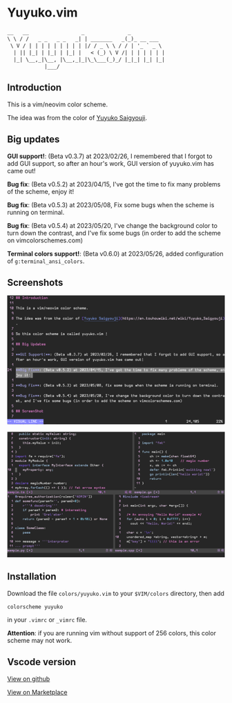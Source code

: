 # Yuyuko.vim

```
__   __                 _              _           
\ \ / /   _ _   _ _   _| | _______   _(_)_ __ ___  
 \ V / | | | | | | | | | |/ / _ \ \ / / | '_ ` _ \ 
  | || |_| | |_| | |_| |   < (_) \ V /| | | | | | |
  |_| \__,_|\__, |\__,_|_|\_\___(_)_/ |_|_| |_| |_|
            |___/                                  
```

## Introduction

This is a vim/neovim color scheme.

The idea was from the color of [Yuyuko Saigyouji](https://en.touhouwiki.net/wiki/Yuyuko_Saigyouji).

## Big updates

**GUI support!**: (Beta v0.3.7) at 2023/02/26, I remembered that I forgot to add GUI support, so after an hour's work, GUI version of yuyuko.vim has came out!

**Bug fix**: (Beta v0.5.2) at 2023/04/15, I've got the time to fix many problems of the scheme, enjoy it!

**Bug fix**: (Beta v0.5.3) at 2023/05/08, Fix some bugs when the scheme is running on terminal.

**Bug fix**: (Beta v0.5.4) at 2023/05/20, I've change the background color to turn down the contrast, and I've fix some bugs (in order to add the scheme on vimcolorschemes.com)

**Terminal colors support!**: (Beta v0.6.0) at 2023/05/26, added configuration of `g:terminal_ansi_colors`.

## Screenshots

![Snapshots1.png](./snapshots/1.png)

![Snapshots3.png](./snapshots/3.png)

## Installation

Download the file `colors/yuyuko.vim` to your `$VIM/colors` directory, then add 

```vim
colorscheme yuyuko
```

in your `.vimrc` or `_vimrc` file.

**Attention**: if you are running vim without support of 256 colors, this color scheme may not work.

## Vscode version

[View on github](https://github.com/hylwxqwq/yuyuko-vim-vsc)

[View on Marketplace](https://marketplace.visualstudio.com/items?itemName=hylwxqwq.yuyuko-vim-vsc)
